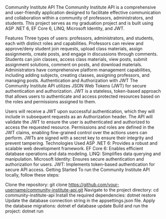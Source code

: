Community Institute API
The Community Institute API is a comprehensive and user-friendly application designed to facilitate effective communication and collaboration within a community of professors, administrators, and students. This project serves as my graduation project and is built using ASP .NET 6, EF Core 6, LINQ, Microsoft Identity, and JWT.

Features
Three types of users: professors, administrators, and students, each with distinct roles and capabilities.
Professors can review and approve/deny student join requests, upload class materials, assign assignments, create posts, and engage in discussions through comments.
Students can join classes, access class materials, view posts, submit assignment solutions, comment on posts, and download materials.
Administrators have comprehensive platform management capabilities, including adding subjects, creating classes, assigning professors, and managing posts.
Authentication and Authorization with JWT
The Community Institute API utilizes JSON Web Tokens (JWT) for secure authentication and authorization. JWT is a stateless, token-based approach that allows users to authenticate and access protected resources based on the roles and permissions assigned to them.

Users will receive a JWT upon successful authentication, which they will include in subsequent requests as an Authorization header.
The API will validate the JWT to ensure the user is authenticated and authorized to access the requested resource.
Permissions and roles are defined in the JWT claims, enabling fine-grained control over the actions users can perform.
JWTs are signed with a secret key to ensure their integrity and prevent tampering.
Technologies Used
ASP .NET 6: Provides a robust and scalable web development framework.
EF Core 6: Enables efficient database operations and data modeling.
LINQ: Simplifies data querying and manipulation.
Microsoft Identity: Ensures secure authentication and authorization for users.
JWT: Implements token-based authentication for secure API access.
Getting Started
To run the Community Institute API locally, follow these steps:

Clone the repository: git clone https://github.com/your-username/community-institute-api.git
Navigate to the project directory: cd community-institute-api
Install the required dependencies: dotnet restore
Update the database connection string in the appsettings.json file.
Apply the database migrations: dotnet ef database update
Build and run the project: dotnet run
